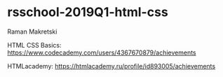 # rsschool-2019Q1-html-css

Raman Makretski

HTML CSS Basics: https://www.codecademy.com/users/4367670879/achievements

HTMLacademy: https://htmlacademy.ru/profile/id893005/achievements